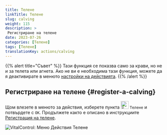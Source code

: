 ```yaml
---
title: Телене
linkTitle: Телене
slug: calving
weight: 115
description: >
 Регистриране на телене
date: 2023-07-26
categories: [Телене]
tags: [Телене]
translationKey: actions/calving
---
```

{{% alert title="Съвет" %}}
Тази функция се показва само за крави, но не и за телета или агнета.
Ако не ви е необходима тази функция, можете да я деактивирате в менюто [настройки на действията](../setting/).
{{% /alert %}}

## Регистриране на телене {#register-a-calving}

Щом влезете в менюто за действия, изберете пункта <img src="/icons/actions/calving.svg" width="25" align="bottom" alt="Телене"  alt="Телене"/> `Телене` и потвърдете с `OK`. Продължете както е описано в инструкциите [Регистрация на телене](/bg/docs/new/calving/).

   ![VitalControl: Меню Действия Телене](../images/calving.png "Телене")
